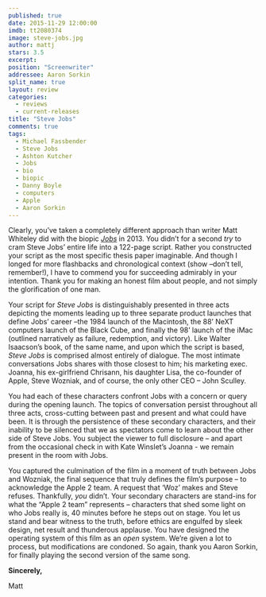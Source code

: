 ```yaml
---
published: true
date: 2015-11-29 12:00:00
imdb: tt2080374
image: steve-jobs.jpg
author: mattj
stars: 3.5
excerpt: 
position: "Screenwriter"
addressee: Aaron Sorkin
split_name: true
layout: review
categories: 
  - reviews
  - current-releases
title: "Steve Jobs"
comments: true
tags: 
  - Michael Fassbender
  - Steve Jobs
  - Ashton Kutcher
  - Jobs
  - bio
  - biopic
  - Danny Boyle
  - computers
  - Apple
  - Aaron Sorkin
---
```

Clearly, you’ve taken a completely different approach than writer Matt Whiteley did with the biopic [_Jobs_](http://www.dearcastandcrew.com/content/2013/8/21/jobs.html)  in 2013. You didn’t for a second _try_ to cram Steve Jobs’ entire life into a 122-page script. Rather you constructed your script as the most specific thesis paper imaginable. And though I longed for more flashbacks and chronological context (show –don’t tell, remember!), I have to commend you for succeeding admirably in your intention. Thank you for making an honest film about people, and not simply the glorification of one man. 

Your script for _Steve Jobs_ is distinguishably presented in three acts depicting the moments leading up to three separate product launches that define Jobs’ career –the 1984 launch of the Macintosh, the 88’ NeXT computers launch of the Black Cube, and finally the 98’ launch of the iMac (outlined narratively as failure, redemption, and victory). Like Walter Isaacson’s book, of the same name, and upon which the script is based, _Steve Jobs_ is comprised almost entirely of dialogue. The most intimate conversations Jobs shares with those closest to him; his marketing exec. Joanna, his ex-girlfriend Chrisann, his daughter Lisa, the co-founder of Apple, Steve Wozniak, and of course, the only other CEO – John Sculley. 

You had each of these characters confront Jobs with a concern or query during the opening launch. The topics of conversation persist throughout all three acts, cross-cutting between past and present and what could have been. It is through the persistence of these secondary characters, and their inability to be silenced that we as spectators come to learn about the other side of Steve Jobs. You subject the viewer to full disclosure – and apart from the occasional check in with Kate Winslet’s Joanna -  we remain present in the room with Jobs. 

You captured the culmination of the film in a moment of truth between Jobs and Wozniak, the final sequence that truly defines the film’s purpose – to acknowledge the Apple 2 team. A request that ‘Woz’ makes and Steve refuses. Thankfully, _you_ didn’t. Your secondary characters are stand-ins for what the “Apple 2 team” represents – characters that shed some light on who Jobs really is, 40 minutes before he steps out on stage. You let us stand and bear witness to the truth, before ethics are engulfed by sleek design, net result and thunderous applause. You have designed the operating system of this film as an _open_ system. We’re given a lot to process, but modifications are condoned. So again, thank you Aaron Sorkin, for finally playing the second version of the same song. 

**Sincerely,**

Matt
